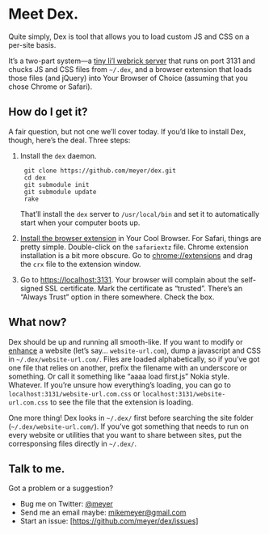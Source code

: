 # Meet Dex.

Quite simply, Dex is tool that allows you to load custom JS
and CSS on a per-site basis.

It’s a two-part system—a [tiny li’l webrick server][server] that runs on port
3131 and chucks JS and CSS files from `~/.dex`, and a browser extension that
loads those files (and jQuery) into Your Browser of Choice (assuming that you
chose Chrome or Safari).

## How do I get it?

A fair question, but not one we’ll cover today. If you’d like to install Dex,
though, here’s the deal. Three steps:

1. Install the `dex` daemon.

		git clone https://github.com/meyer/dex.git
		cd dex
		git submodule init
		git submodule update
		rake

	That’ll install the `dex` server to `/usr/local/bin` and set it to
	automatically start when your computer boots up.

2. [Install the browser extension][extension] in Your Cool Browser.
	For Safari, things are pretty simple. Double-click on the  `safariextz`
	file. Chrome extension installation is a bit more obscure. Go to
	[chrome://extensions][chroooome] and drag the `crx` file to
	the extension window.

3. Go to [https://localhost:3131][dexurl]. Your browser will complain about the
	self-signed SSL certificate. Mark the certificate as “trusted”. There’s an
	“Always Trust” option in there somewhere. Check the box.

## What now?

Dex should be up and running all smooth-like. If you want to modify or
[enhance][] a website (let’s say… `website-url.com`), dump a javascript and CSS
in `~/.dex/website-url.com/`. Files are loaded alphabetically, so if you’ve got
one file that relies on another, prefix the filename with an underscore or
something. Or call it something like “aaaa load first.js” Nokia style. Whatever.
If you’re unsure how everything’s loading, you can go to
`localhost:3131/website-url.com.css` or `localhost:3131/website-url.com.css` to
see the file that the extension is loading.

One more thing! Dex looks in `~/.dex/` first before searching the site folder
(`~/.dex/website-url.com/`). If you’ve got something that needs to run on every
website or utilities that you want to share between sites, put the corresponsing
files directly in `~/.dex/`.

## Talk to me.
Got a problem or a suggestion?

* Bug me on Twitter: [@meyer][]
* Send me an email maybe: [mikemeyer@gmail.com][]
* Start an issue: [https://github.com/meyer/dex/issues]

[server]: /bin/dexd.rb
[extension]: /bin
[chroooome]: chrome://extensions
[dexurl]: https://localhost:3131
[enhance]: http://youtu.be/KiqkclCJsZs
[@meyer]: http://twitter.com/meyer
[mikemeyer@gmail.com]: mailto:mikemeyer@gmail.com